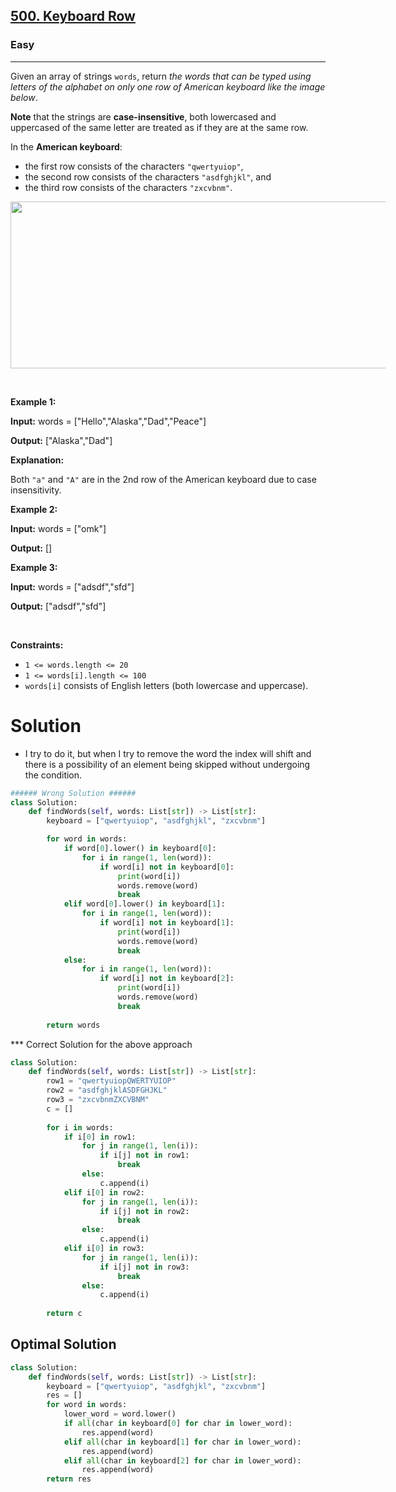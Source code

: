 <h2><a href="https://leetcode.com/problems/keyboard-row/?envType=problem-list-v2&envId=array">500. Keyboard Row</a></h2><h3>Easy</h3><hr><p>Given an array of strings <code>words</code>, return <em>the words that can be typed using letters of the alphabet on only one row of American keyboard like the image below</em>.</p>

<p><strong>Note</strong> that the strings are <strong>case-insensitive</strong>, both lowercased and uppercased of the same letter are treated as if they are at the same row.</p>

<p>In the <strong>American keyboard</strong>:</p>

<ul>
	<li>the first row consists of the characters <code>&quot;qwertyuiop&quot;</code>,</li>
	<li>the second row consists of the characters <code>&quot;asdfghjkl&quot;</code>, and</li>
	<li>the third row consists of the characters <code>&quot;zxcvbnm&quot;</code>.</li>
</ul>
<img alt="" src="https://assets.leetcode.com/uploads/2018/10/12/keyboard.png" style="width: 800px; max-width: 600px; height: 267px;" />
<p>&nbsp;</p>
<p><strong class="example">Example 1:</strong></p>

<div class="example-block">
<p><strong>Input:</strong> <span class="example-io">words = [&quot;Hello&quot;,&quot;Alaska&quot;,&quot;Dad&quot;,&quot;Peace&quot;]</span></p>

<p><strong>Output:</strong> <span class="example-io">[&quot;Alaska&quot;,&quot;Dad&quot;]</span></p>

<p><strong>Explanation:</strong></p>

<p>Both <code>&quot;a&quot;</code> and <code>&quot;A&quot;</code> are in the 2nd row of the American keyboard due to case insensitivity.</p>
</div>

<p><strong class="example">Example 2:</strong></p>

<div class="example-block">
<p><strong>Input:</strong> <span class="example-io">words = [&quot;omk&quot;]</span></p>

<p><strong>Output:</strong> <span class="example-io">[]</span></p>
</div>

<p><strong class="example">Example 3:</strong></p>

<div class="example-block">
<p><strong>Input:</strong> <span class="example-io">words = [&quot;adsdf&quot;,&quot;sfd&quot;]</span></p>

<p><strong>Output:</strong> <span class="example-io">[&quot;adsdf&quot;,&quot;sfd&quot;]</span></p>
</div>

<p>&nbsp;</p>
<p><strong>Constraints:</strong></p>

<ul>
	<li><code>1 &lt;= words.length &lt;= 20</code></li>
	<li><code>1 &lt;= words[i].length &lt;= 100</code></li>
	<li><code>words[i]</code> consists of English letters (both lowercase and uppercase).&nbsp;</li>
</ul>

# Solution
* I try to do it, but when I try to remove the word the index will shift and there is a possibility of an element being skipped without undergoing the condition.

```python
###### Wrong Solution ######
class Solution:
    def findWords(self, words: List[str]) -> List[str]:
        keyboard = ["qwertyuiop", "asdfghjkl", "zxcvbnm"]

        for word in words:
            if word[0].lower() in keyboard[0]:
                for i in range(1, len(word)):
                    if word[i] not in keyboard[0]:
                        print(word[i])
                        words.remove(word)
                        break 
            elif word[0].lower() in keyboard[1]:
                for i in range(1, len(word)):
                    if word[i] not in keyboard[1]:
                        print(word[i])
                        words.remove(word)
                        break 
            else:
                for i in range(1, len(word)):
                    if word[i] not in keyboard[2]:
                        print(word[i])
                        words.remove(word)
                        break 
        
        return words
```
*** Correct Solution for the above approach
```python
class Solution:
    def findWords(self, words: List[str]) -> List[str]:
        row1 = "qwertyuiopQWERTYUIOP"
        row2 = "asdfghjklASDFGHJKL"
        row3 = "zxcvbnmZXCVBNM" 
        c = []
        
        for i in words:
            if i[0] in row1:
                for j in range(1, len(i)):
                    if i[j] not in row1:
                        break
                else: 
                    c.append(i)
            elif i[0] in row2:
                for j in range(1, len(i)):
                    if i[j] not in row2:
                        break
                else: 
                    c.append(i)
            elif i[0] in row3:
                for j in range(1, len(i)):
                    if i[j] not in row3:
                        break
                else: 
                    c.append(i)
        
        return c
```

## Optimal Solution
```python
class Solution:
    def findWords(self, words: List[str]) -> List[str]:
        keyboard = ["qwertyuiop", "asdfghjkl", "zxcvbnm"]
        res = []
        for word in words:
            lower_word = word.lower()
            if all(char in keyboard[0] for char in lower_word):
                res.append(word)
            elif all(char in keyboard[1] for char in lower_word):
                res.append(word)
            elif all(char in keyboard[2] for char in lower_word):
                res.append(word)
        return res
```
